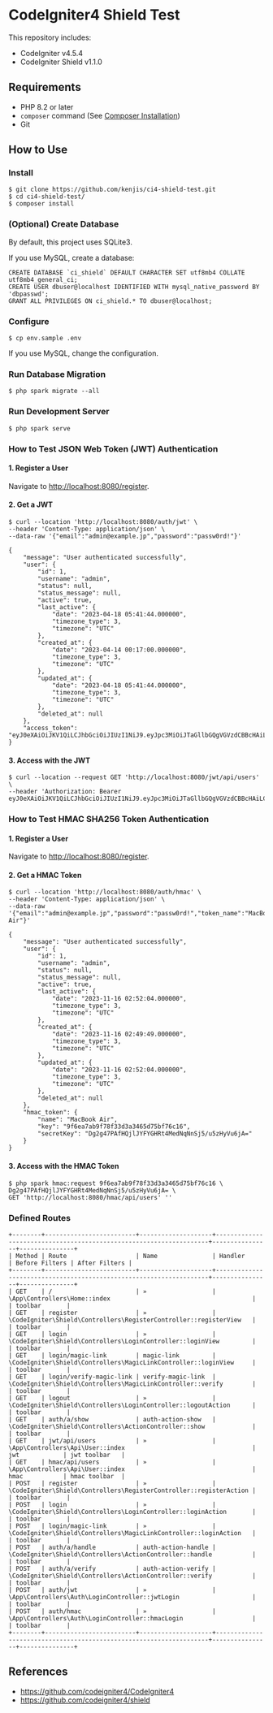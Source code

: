 # CodeIgniter4 Shield Test

This repository includes:

- CodeIgniter v4.5.4
- CodeIgniter Shield v1.1.0

## Requirements

- PHP 8.2 or later
- `composer` command (See [Composer Installation](https://getcomposer.org/doc/00-intro.md#installation-linux-unix-macos))
- Git

## How to Use

### Install

```console
$ git clone https://github.com/kenjis/ci4-shield-test.git
$ cd ci4-shield-test/
$ composer install
```

### (Optional) Create Database

By default, this project uses SQLite3.

If you use MySQL, create a database:

```mysql
CREATE DATABASE `ci_shield` DEFAULT CHARACTER SET utf8mb4 COLLATE utf8mb4_general_ci;
CREATE USER dbuser@localhost IDENTIFIED WITH mysql_native_password BY 'dbpasswd';
GRANT ALL PRIVILEGES ON ci_shield.* TO dbuser@localhost;
```

### Configure

```console
$ cp env.sample .env
```

If you use MySQL, change the configuration.

### Run Database Migration

```console
$ php spark migrate --all
```

### Run Development Server

```console
$ php spark serve
```

### How to Test JSON Web Token (JWT) Authentication

#### 1. Register a User

Navigate to <http://localhost:8080/register>.

#### 2. Get a JWT

```console
$ curl --location 'http://localhost:8080/auth/jwt' \
--header 'Content-Type: application/json' \
--data-raw '{"email":"admin@example.jp","password":"passw0rd!"}'
```

```console
{
    "message": "User authenticated successfully",
    "user": {
        "id": 1,
        "username": "admin",
        "status": null,
        "status_message": null,
        "active": true,
        "last_active": {
            "date": "2023-04-18 05:41:44.000000",
            "timezone_type": 3,
            "timezone": "UTC"
        },
        "created_at": {
            "date": "2023-04-14 00:17:00.000000",
            "timezone_type": 3,
            "timezone": "UTC"
        },
        "updated_at": {
            "date": "2023-04-18 05:41:44.000000",
            "timezone_type": 3,
            "timezone": "UTC"
        },
        "deleted_at": null
    },
    "access_token": "eyJ0eXAiOiJKV1QiLCJhbGciOiJIUzI1NiJ9.eyJpc3MiOiJTaGllbGQgVGVzdCBBcHAiLCJzdWIiOiIxIiwiaWF0IjoxNjgxODA1OTMwLCJleHAiOjE2ODE4MDk1MzB9.DGpOmRPOBe45whVtEOSt53qJTw_CpH0V8oMoI_gm2XI"
}
```

#### 3. Access with the JWT

```console
$ curl --location --request GET 'http://localhost:8080/jwt/api/users' \
--header 'Authorization: Bearer eyJ0eXAiOiJKV1QiLCJhbGciOiJIUzI1NiJ9.eyJpc3MiOiJTaGllbGQgVGVzdCBBcHAiLCJzdWIiOiIxIiwiaWF0IjoxNjgxODA1OTMwLCJleHAiOjE2ODE4MDk1MzB9.DGpOmRPOBe45whVtEOSt53qJTw_CpH0V8oMoI_gm2XI'
```

### How to Test HMAC SHA256 Token Authentication

#### 1. Register a User

Navigate to <http://localhost:8080/register>.

#### 2. Get a HMAC Token

```console
$ curl --location 'http://localhost:8080/auth/hmac' \
--header 'Content-Type: application/json' \
--data-raw '{"email":"admin@example.jp","password":"passw0rd!","token_name":"MacBook Air"}'
```

```console
{
    "message": "User authenticated successfully",
    "user": {
        "id": 1,
        "username": "admin",
        "status": null,
        "status_message": null,
        "active": true,
        "last_active": {
            "date": "2023-11-16 02:52:04.000000",
            "timezone_type": 3,
            "timezone": "UTC"
        },
        "created_at": {
            "date": "2023-11-16 02:49:49.000000",
            "timezone_type": 3,
            "timezone": "UTC"
        },
        "updated_at": {
            "date": "2023-11-16 02:52:04.000000",
            "timezone_type": 3,
            "timezone": "UTC"
        },
        "deleted_at": null
    },
    "hmac_token": {
        "name": "MacBook Air",
        "key": "9f6ea7ab9f78f33d3a3465d75bf76c16",
        "secretKey": "Dg2g47PAfHQjlJYFYGHRt4MedNqNnSj5/u5zHyVu6jA="
    }
}
```

#### 3. Access with the HMAC Token

```console
$ php spark hmac:request 9f6ea7ab9f78f33d3a3465d75bf76c16 \
Dg2g47PAfHQjlJYFYGHRt4MedNqNnSj5/u5zHyVu6jA= \
GET 'http://localhost:8080/hmac/api/users' ''
```

### Defined Routes

```console
+--------+-------------------------+--------------------+--------------------------------------------------------------------+----------------+---------------+
| Method | Route                   | Name               | Handler                                                            | Before Filters | After Filters |
+--------+-------------------------+--------------------+--------------------------------------------------------------------+----------------+---------------+
| GET    | /                       | »                  | \App\Controllers\Home::index                                       |                | toolbar       |
| GET    | register                | »                  | \CodeIgniter\Shield\Controllers\RegisterController::registerView   |                | toolbar       |
| GET    | login                   | »                  | \CodeIgniter\Shield\Controllers\LoginController::loginView         |                | toolbar       |
| GET    | login/magic-link        | magic-link         | \CodeIgniter\Shield\Controllers\MagicLinkController::loginView     |                | toolbar       |
| GET    | login/verify-magic-link | verify-magic-link  | \CodeIgniter\Shield\Controllers\MagicLinkController::verify        |                | toolbar       |
| GET    | logout                  | »                  | \CodeIgniter\Shield\Controllers\LoginController::logoutAction      |                | toolbar       |
| GET    | auth/a/show             | auth-action-show   | \CodeIgniter\Shield\Controllers\ActionController::show             |                | toolbar       |
| GET    | jwt/api/users           | »                  | \App\Controllers\Api\User::index                                   | jwt            | jwt toolbar   |
| GET    | hmac/api/users          | »                  | \App\Controllers\Api\User::index                                   | hmac           | hmac toolbar  |
| POST   | register                | »                  | \CodeIgniter\Shield\Controllers\RegisterController::registerAction |                | toolbar       |
| POST   | login                   | »                  | \CodeIgniter\Shield\Controllers\LoginController::loginAction       |                | toolbar       |
| POST   | login/magic-link        | »                  | \CodeIgniter\Shield\Controllers\MagicLinkController::loginAction   |                | toolbar       |
| POST   | auth/a/handle           | auth-action-handle | \CodeIgniter\Shield\Controllers\ActionController::handle           |                | toolbar       |
| POST   | auth/a/verify           | auth-action-verify | \CodeIgniter\Shield\Controllers\ActionController::verify           |                | toolbar       |
| POST   | auth/jwt                | »                  | \App\Controllers\Auth\LoginController::jwtLogin                    |                | toolbar       |
| POST   | auth/hmac               | »                  | \App\Controllers\Auth\LoginController::hmacLogin                   |                | toolbar       |
+--------+-------------------------+--------------------+--------------------------------------------------------------------+----------------+---------------+
```

## References

- https://github.com/codeigniter4/CodeIgniter4
- https://github.com/codeigniter4/shield
